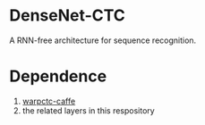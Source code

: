 # DenseNet-CTC
A  RNN-free architecture for sequence recognition.

# Dependence
  1. [warpctc-caffe](https://github.com/xmfbit/warpctc-caffe)
  2. the related layers in this respository
